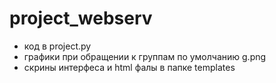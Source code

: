 # project_webserv
- код в project.py
- графики при обращении к группам по умолчанию g.png
- скрины интерфеса и html фалы в папке templates

